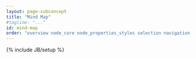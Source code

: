 ```yaml
---
layout: page-subconcept
title: "Mind Map"
#tagline: "..."
id: mind-map
order: "overview node_core node_properties_styles selection navigation manage_styles"
---
```

{% include JB/setup %}
